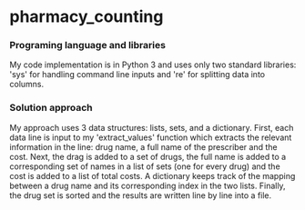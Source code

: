 # pharmacy_counting
### Programing language and libraries
My code implementation is in Python 3 and uses only two standard libraries: 'sys' for handling command line inputs and 're' for splitting data into columns.
### Solution approach
My approach uses 3 data structures: lists, sets, and a dictionary.
First, each data line is input to my 'extract_values' function which extracts the relevant information in the line: drug name, a full name of the prescriber and the cost.
Next, the drag is added to a set of drugs, the full name is added to a corresponding set of names in a list of sets (one for every drug) and the cost is added to a list of total costs. A dictionary keeps track of the mapping between a drug name and its corresponding index in the two lists.
Finally, the drug set is sorted and the results are written line by line into a file. 
